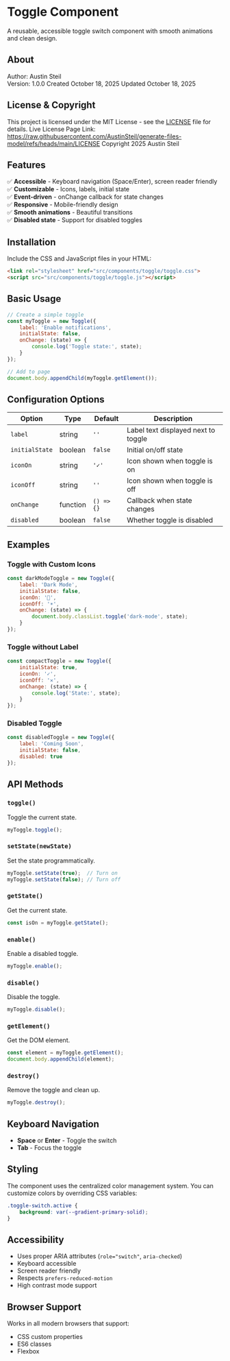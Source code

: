 # Toggle Component

A reusable, accessible toggle switch component with smooth animations and clean design.

## About

Author: Austin Steil  
Version: 1.0.0
Created October 18, 2025
Updated October 18, 2025

## License & Copyright

This project is licensed under the MIT License - see the [LICENSE](LICENSE) file for details.
Live License Page Link: <https://raw.githubusercontent.com/AustinSteil/generate-files-model/refs/heads/main/LICENSE>
Copyright 2025 Austin Steil

## Features

✅ **Accessible** - Keyboard navigation (Space/Enter), screen reader friendly  
✅ **Customizable** - Icons, labels, initial state  
✅ **Event-driven** - onChange callback for state changes  
✅ **Responsive** - Mobile-friendly design  
✅ **Smooth animations** - Beautiful transitions  
✅ **Disabled state** - Support for disabled toggles  

## Installation

Include the CSS and JavaScript files in your HTML:

```html
<link rel="stylesheet" href="src/components/toggle/toggle.css">
<script src="src/components/toggle/toggle.js"></script>
```

## Basic Usage

```javascript
// Create a simple toggle
const myToggle = new Toggle({
    label: 'Enable notifications',
    initialState: false,
    onChange: (state) => {
        console.log('Toggle state:', state);
    }
});

// Add to page
document.body.appendChild(myToggle.getElement());
```

## Configuration Options

| Option | Type | Default | Description |
|--------|------|---------|-------------|
| `label` | string | `''` | Label text displayed next to toggle |
| `initialState` | boolean | `false` | Initial on/off state |
| `iconOn` | string | `'✓'` | Icon shown when toggle is on |
| `iconOff` | string | `''` | Icon shown when toggle is off |
| `onChange` | function | `() => {}` | Callback when state changes |
| `disabled` | boolean | `false` | Whether toggle is disabled |

## Examples

### Toggle with Custom Icons

```javascript
const darkModeToggle = new Toggle({
    label: 'Dark Mode',
    initialState: false,
    iconOn: '🌙',
    iconOff: '☀️',
    onChange: (state) => {
        document.body.classList.toggle('dark-mode', state);
    }
});
```

### Toggle without Label

```javascript
const compactToggle = new Toggle({
    initialState: true,
    iconOn: '✓',
    iconOff: '✕',
    onChange: (state) => {
        console.log('State:', state);
    }
});
```

### Disabled Toggle

```javascript
const disabledToggle = new Toggle({
    label: 'Coming Soon',
    initialState: false,
    disabled: true
});
```

## API Methods

### `toggle()`

Toggle the current state.

```javascript
myToggle.toggle();
```

### `setState(newState)`

Set the state programmatically.

```javascript
myToggle.setState(true);  // Turn on
myToggle.setState(false); // Turn off
```

### `getState()`

Get the current state.

```javascript
const isOn = myToggle.getState();
```

### `enable()`

Enable a disabled toggle.

```javascript
myToggle.enable();
```

### `disable()`

Disable the toggle.

```javascript
myToggle.disable();
```

### `getElement()`

Get the DOM element.

```javascript
const element = myToggle.getElement();
document.body.appendChild(element);
```

### `destroy()`

Remove the toggle and clean up.

```javascript
myToggle.destroy();
```

## Keyboard Navigation

- **Space** or **Enter** - Toggle the switch
- **Tab** - Focus the toggle

## Styling

The component uses the centralized color management system. You can customize colors by overriding CSS variables:

```css
.toggle-switch.active {
    background: var(--gradient-primary-solid);
}
```

## Accessibility

- Uses proper ARIA attributes (`role="switch"`, `aria-checked`)
- Keyboard accessible
- Screen reader friendly
- Respects `prefers-reduced-motion`
- High contrast mode support

## Browser Support

Works in all modern browsers that support:

- CSS custom properties
- ES6 classes
- Flexbox
